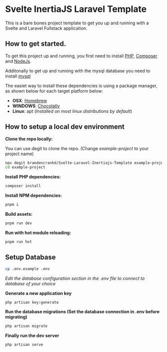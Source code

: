 # Svelte InertiaJS Laravel Template

This is a bare bones project template to get you up and running with a Svelte and Laravel Fullstack application.

## How to get started.

To get this project up and running, you first need to install [PHP](https://www.php.net/downloads.php), [Composer](https://getcomposer.org/download/) and [NodeJs](https://nodejs.org/en/download/).

Additonally to get up and running with the mysql database you need to install [mysql](https://dev.mysql.com/downloads/mysql/)

The easiet way to install these dependencies is using a package manager, as shown below for each target platform below:

- **OSX**: [Homebrew](https://brew.sh/)
- **WINDOWS**: [Chocolatly](https://chocolatey.org/)
- **Linux**: apt (_Installed on most linux distributions by default_)

## How to setup a local dev environment

**Clone the repo locally:**

You can use degit to clone the repo. (Change _example-project_ to your project name)

```sh
npx degit braedencrankd/Svelte-Laravel-Inertiajs-Template example-project
cd example-project
```

**Install PHP dependencies:**

```sh
composer install
```

**Install NPM dependencies:**

```sh
pnpm i
```

**Build assets:**

```sh
pnpm run dev
```

**Run with hot module reloading:**

```sh
pnpm run hot
```

## Setup Database

```sh
cp .env.example .env
```

_Edit the database configuration section in the .env file to connect to database of your choice_

**Generate a new application key**

```sh
php artisan key:generate
```

**Run the database migrations (Set the database connection in .env before migrating)**

```sh
php artisan migrate
```

**Finally run the dev server**

```sh
php artisan serve
```
